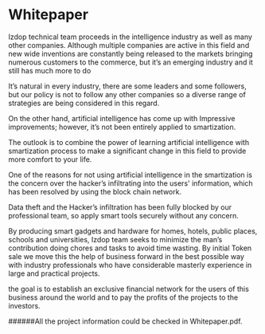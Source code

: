# Whitepaper

Izdop technical team proceeds in the intelligence industry as well as many other companies. Although multiple companies are active in this field and new wide inventions are constantly being released to the markets bringing numerous customers to the commerce, but it’s an emerging industry and it still has much more to do

It’s natural in every industry, there are some leaders and some followers, but our policy is not to follow any other companies so a diverse range of strategies are being considered in this regard.

On the other hand, artificial intelligence has come up with Impressive improvements; however, it’s not been entirely applied to smartization.

The outlook is to combine the power of learning artificial intelligence with smartization process to make a significant change in this field to provide more comfort to your life.

One of the reasons for not using artificial intelligence in the smartization is the concern over the hacker’s infiltrating into the users' information, which has been resolved by using the block chain network.

Data theft and the Hacker’s infiltration has been fully blocked by our professional team, so apply smart tools securely without any concern.

By producing smart gadgets and hardware for homes, hotels, public places, schools and universities, Izdop team seeks to minimize the man’s contribution doing chores and tasks to avoid time wasting. By initial Token sale we move this the help of business forward in the best possible way with industry professionals who have considerable masterly experience in large and practical projects.

the goal is to establish an exclusive financial network for the users of this business around the world and to pay the profits of the projects to the investors.

######All the project information could be checked in Whitepaper.pdf.
